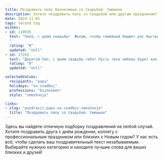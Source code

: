 ```yaml
---
title: Поздравить папу бизнесмена со Свадьбой. Смешное
description: Хотите поздравить папу со Свадьбой или другим праздником? Наш ИИ создаст незабываемое поздравление, а вы обязательно выделитесь среди других.  
date: 2024-11-01
tags: second tag
wishes:
- id: 110035
  text: "Папа, с днём свадьбы!  Желаю, чтобы семейный бюджет рос быстрее, чем твой бизнес, а счастье в семье было таким же стабильным, как твои инвестиции! Пусть медовый месяц будет слаще, чем сделка века, а совместная жизнь – увлекательнее, чем гонка за миллиардом!  Счастья вам и побольше шуток, чтобы даже биржевой кризис не смог испортить вам настроение!
  "
  rating: "0"
  updated: "null"
- id: 17265
  text: "Дорогой Пап, с днем свадьбы тебя! Пусть твоя любовь будет как бизнес – расти, развиваться и приносить дивиденды в виде счастливых моментов. Пусть каждый день с мамой будет новым контрактом, заключенным на всю жизнь. Смех, как и прибыль, будет регулярно пополнять ваш семейный бюджет. Счастья, здоровья и много улыбок в вашем семейном деле!"
  rating: "0"
  updated: "null"

selectedValues:
  recipients: "papu"
  holidays: "so-svadboj"
  professions: "biznesmen"
  style: "smeshnoje"

links:
- slug: "pozdravit-papu-so-svadboj-smeshnoje"
  title: "Поздравить папу со Свадьбой. Смешное"
---
```


Здесь вы найдете отличную подборку поздравлений на любой случай.
Хотите поздравить друга с днём рождения, коллегу с профессиональным праздником или близких с Новым годом? У нас есть всё, чтобы сделать ваш поздравительный текст незабываемым. Выбирайте нужную категорию и находите лучшие слова для ваших близких и друзей!
